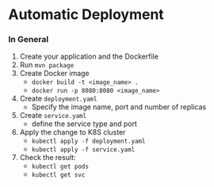 # Automatic Deployment

### In General
1. Create your application and the Dockerfile
2. Run `mvn package`
3. Create Docker image
    - `docker build -t <image_name> .`
    - `docker run -p 8080:8080 <image_name>`
4. Create `deployment.yaml`
    - Specify the image name, port and number of replicas
5. Create `service.yaml`
    - define the service type and port
6. Apply the change to K8S cluster
    - `kubectl apply -f deployment.yaml`
    - `kubectl apply -f service.yaml`
7. Check the result:
    - `kubectl get pods`
    - `kubectl get svc`